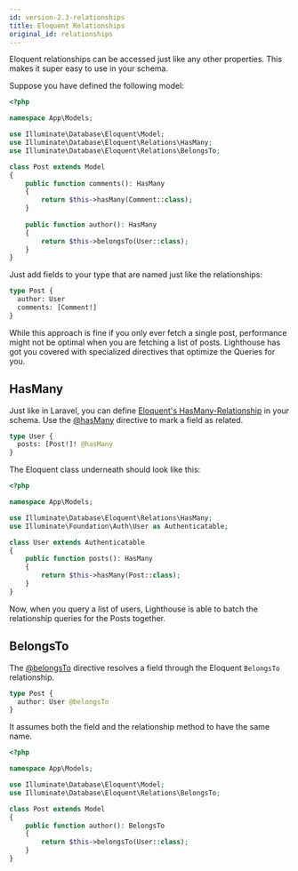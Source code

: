 ```yaml
---
id: version-2.3-relationships
title: Eloquent Relationships
original_id: relationships
---
```


Eloquent relationships can be accessed just like any other properties.
This makes it super easy to use in your schema.

Suppose you have defined the following model:

```php
<?php

namespace App\Models;

use Illuminate\Database\Eloquent\Model;
use Illuminate\Database\Eloquent\Relations\HasMany;
use Illuminate\Database\Eloquent\Relations\BelongsTo;

class Post extends Model
{
    public function comments(): HasMany
    {
        return $this->hasMany(Comment::class);
    }
    
    public function author(): HasMany
    {
        return $this->belongsTo(User::class);
    }
}
```

Just add fields to your type that are named just like the relationships:

```graphql
type Post {
  author: User
  comments: [Comment!]
}
```

While this approach is fine if you only ever fetch a single post, performance might not be
optimal when you are fetching a list of posts. Lighthouse has got you covered with specialized
directives that optimize the Queries for you.

## HasMany

Just like in Laravel, you can define [Eloquent's HasMany-Relationship](https://laravel.com/docs/eloquent-relationships#one-to-many) in your schema.
Use the [@hasMany](directives#hasMany) directive to mark a field as related.

```graphql
type User {
  posts: [Post!]! @hasMany
}
```

The Eloquent class underneath should look like this:

```php
<?php

namespace App\Models;

use Illuminate\Database\Eloquent\Relations\HasMany;
use Illuminate\Foundation\Auth\User as Authenticatable;

class User extends Authenticatable
{
    public function posts(): HasMany
    {
        return $this->hasMany(Post::class);
    }
}
```

Now, when you query a list of users, Lighthouse is able to batch the relationship queries
for the Posts together.

## BelongsTo

The [@belongsTo](directives#belongsTo) directive resolves a field through the Eloquent `BelongsTo` relationship.

```graphql
type Post {
  author: User @belongsTo
}
```

It assumes both the field and the relationship method to have the same name.

```php
<?php

namespace App\Models;

use Illuminate\Database\Eloquent\Model;
use Illuminate\Database\Eloquent\Relations\BelongsTo;

class Post extends Model 
{
    public function author(): BelongsTo
    {
        return $this->belongsTo(User::class);
    }
}
```
